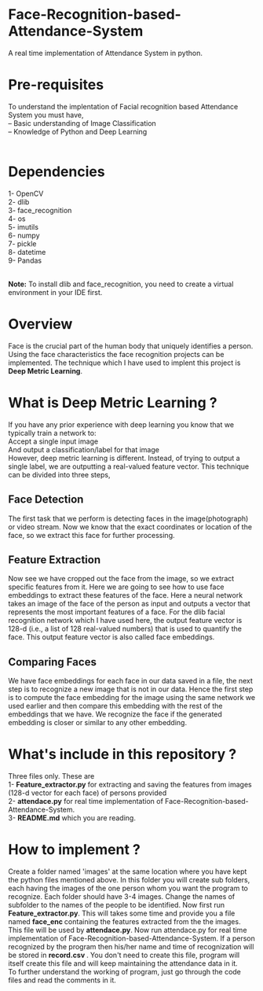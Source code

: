# Face-Recognition-based-Attendance-System
A real time implementation of Attendance System in python.

<h1>Pre-requisites</h1>
To understand the implentation of Facial recognition based Attendance System you  must have, <br>
– Basic understanding of Image Classification<br>
– Knowledge of Python and Deep Learning<br>
<br>
<h1>Dependencies</h1>
1- OpenCV <br>
2- dlib<br>
3- face_recognition <br>
4- os <br>
5- imutils <br>
6- numpy <br>
7- pickle <br>
8- datetime <br>
9- Pandas <br><br>

<b>Note:</b> To install dlib and face_recognition, you need to create a virtual environment in your IDE first.<br>

<h1>Overview</h1>
Face is the crucial part of the human body that uniquely identifies a person. Using the face characteristics the face recognition projects can be implemented. The  technique which I have used  to  implent this project is <b>Deep  Metric Learning</b>. <br> 
  
<h1>What is Deep  Metric Learning ?</h1> 
If you have any prior experience with deep learning you know that we typically train a network to: <br>
Accept a single input image<br>
And output a classification/label for that image <br>
However, deep metric learning is different. Instead, of trying to output a single label, we are outputting a real-valued feature vector.  This technique can be divided into three steps,<br>
  
  <h2>Face Detection</h2>  
  The first task that we perform is detecting faces in the image(photograph) or video stream. Now we know that the exact coordinates or location of the face, so we extract this face for further processing.<br>
  
  <h2>Feature Extraction</h2>
  Now see we have cropped out the face from the image, so we extract specific features from it. Here we are going to see how to use face embeddings to extract these features of the face. Here  a neural network takes an image of the face of the person as input and outputs a vector that represents the most important features of a face. For the dlib facial recognition network which I have used here, the output feature vector is 128-d (i.e., a list of 128 real-valued numbers) that is used to quantify the face. This output feature vector is also called face embeddings.<br>
  
  <h2>Comparing Faces</h2>  
  We have face embeddings for each face in our data saved in a file, the next step is to recognize a new image that is not in our data. Hence the first step is to compute the face embedding for the image using the same network we used earlier and then compare this embedding with the rest of the embeddings that we have. We recognize the face if the generated embedding is closer or similar to any other embedding.<br>


  <h1>What's include in this repository ?</h1>
  Three files only. These are <br>
  1- <b>Feature_extractor.py</b> for extracting and saving the features from images (128-d vector for each face) of persons provided<br>
  2- <b>attendace.py</b> for real time implementation of Face-Recognition-based-Attendance-System. <br>
  3- <b>README.md</b> which you are reading.<br>
  
  <h1>How to implement ?</h1>
  Create a folder named 'images' at the same location where you have kept the python files mentioned above. In this folder you will create sub folders, each having the images of the one person whom you want the program to recognize. Each folder should have 3-4 images. Change the names of subfolder to the names of the people to be identified.
  Now first run <b>Feature_extractor.py</b>. This will takes some time and provide you a file named <b> face_enc </b> containing the features extracted from the the images. This file will be used by <b>attendace.py</b>. Now run attendace.py for real time implementation of Face-Recognition-based-Attendance-System. If a person recognized by the program then his/her name and time of recognization will be stored in <b> record.csv </b>. You don't need to create this file, program will itself create this file and will keep maintaining the attendance data in it. <br>
 To further understand the working of program, just go through the code files and read the comments in it.
  


